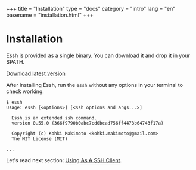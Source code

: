 +++
title = "Installation"
type = "docs"
category = "intro"
lang = "en"
basename = "installation.html"
+++

# Installation

Essh is provided as a single binary. You can download it and drop it in your $PATH.

[Download latest version](https://github.com/kohkimakimoto/essh/releases/latest)

After installing Essh, run the `essh` without any options in your terminal to check working.

~~~
$ essh
Usage: essh [<options>] [<ssh options and args...>]

  Essh is an extended ssh command.
  version 0.55.0 (366f9790b0abc7cd0bcad756ff4473b64743f17a)

  Copyright (c) Kohki Makimoto <kohki.makimoto@gmail.com>
  The MIT License (MIT)

...
~~~

Let's read next section: [Using As A SSH Client](using-as-a-ssh-client.html).
